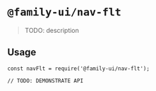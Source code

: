 # `@family-ui/nav-flt`

> TODO: description

## Usage

```
const navFlt = require('@family-ui/nav-flt');

// TODO: DEMONSTRATE API
```
